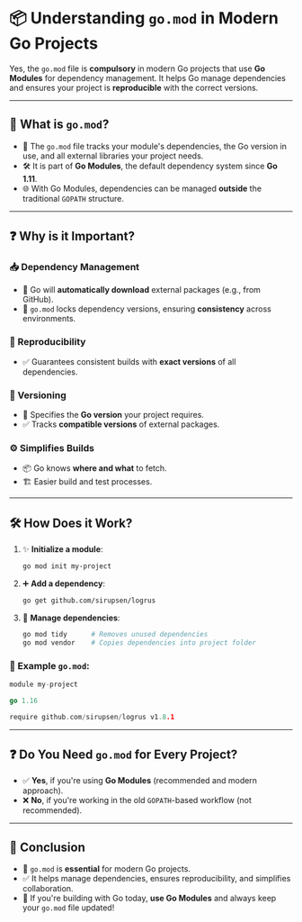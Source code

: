 # 📦 Understanding `go.mod` in Modern Go Projects

Yes, the `go.mod` file is **compulsory** in modern Go projects that use **Go Modules** for dependency management. It helps Go manage dependencies and ensures your project is **reproducible** with the correct versions.

---

## 📄 What is `go.mod`?

- 🧾 The `go.mod` file tracks your module's dependencies, the Go version in use, and all external libraries your project needs.
- 🛠️ It is part of **Go Modules**, the default dependency system since **Go 1.11**.
- 🌐 With Go Modules, dependencies can be managed **outside** the traditional `GOPATH` structure.

---

## ❓ Why is it Important?

### 📥 Dependency Management
- 🔽 Go will **automatically download** external packages (e.g., from GitHub).
- 📌 `go.mod` locks dependency versions, ensuring **consistency** across environments.

### 🔁 Reproducibility
- ✅ Guarantees consistent builds with **exact versions** of all dependencies.

### 🧩 Versioning
- 🧬 Specifies the **Go version** your project requires.
- ✅ Tracks **compatible versions** of external packages.

### ⚙️ Simplifies Builds
- 📦 Go knows **where and what** to fetch.
- 🏗️ Easier build and test processes.

---

## 🛠️ How Does it Work?

1. ✨ **Initialize a module**:

   ```bash
   go mod init my-project
   ```

2. ➕ **Add a dependency**:

   ```bash
   go get github.com/sirupsen/logrus
   ```

3. 🧹 **Manage dependencies**:

   ```bash
   go mod tidy      # Removes unused dependencies
   go mod vendor    # Copies dependencies into project folder
   ```

### 🧾 Example `go.mod`:
```go
module my-project

go 1.16

require github.com/sirupsen/logrus v1.8.1
```

---

## ❓ Do You Need `go.mod` for Every Project?

- ✅ **Yes**, if you're using **Go Modules** (recommended and modern approach).
- ❌ **No**, if you're working in the old `GOPATH`-based workflow (not recommended).

---

## 🧠 Conclusion

- 📌 `go.mod` is **essential** for modern Go projects.
- ✅ It helps manage dependencies, ensures reproducibility, and simplifies collaboration.
- 🚀 If you're building with Go today, **use Go Modules** and always keep your `go.mod` file updated!

